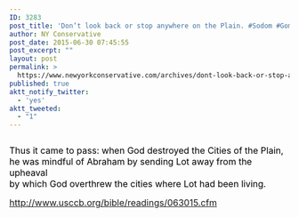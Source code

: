 ```yaml
---
ID: 3283
post_title: 'Don’t look back or stop anywhere on the Plain. #Sodom #Gomorrah'
author: NY Conservative
post_date: 2015-06-30 07:45:55
post_excerpt: ""
layout: post
permalink: >
  https://www.newyorkconservative.com/archives/dont-look-back-or-stop-anywhere-on-the-plain-sodom-gomorrah/
published: true
aktt_notify_twitter:
  - 'yes'
aktt_tweeted:
  - "1"
---
```

<p><img src="http://www.newyorkconservative.com/wp-content/uploads/2015/06/063015_1145_Dontlookbac1.jpg" alt=""/>
	</p><p><span style="color:black; font-size:12pt">Thus it came to pass: when God destroyed the Cities of the Plain,<br/>he was mindful of Abraham by sending Lot away from the upheaval<br/>by which God overthrew the cities where Lot had been living.
</span></p><p><a href="http://www.usccb.org/bible/readings/063015.cfm"><span style="font-size:12pt">http://www.usccb.org/bible/readings/063015.cfm</span></a><span style="font-size:12pt">
		</span></p><p><span style="font-size:12pt">
		</span> </p>